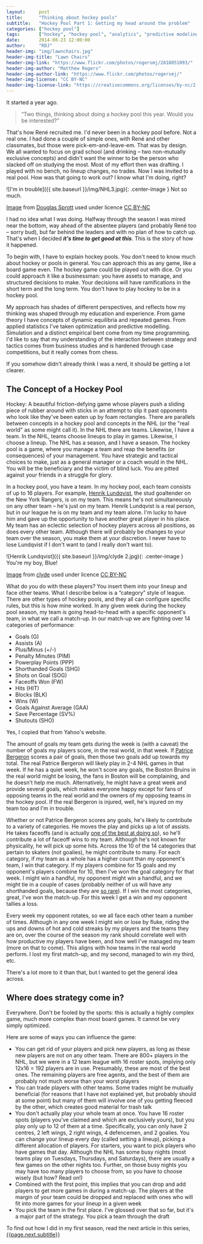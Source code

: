 ```yaml
---
layout:     post
title:      "Thinking about hockey pools"
subtitle:   "Hockey Pool Part 1: Getting my head around the problem"
categories: ["hockey pool"]
tags:       ["hockey", "hockey pool", "analytics", "predictive modeling", "simulation", "optimization"]
date:       2014-08-23 12:00:00
author:     "RDJ"
header-img: "img/lawnchairs.jpg"
header-img-title: "Lawn Chairs"
header-img-link: "https://www.flickr.com/photos/rogersmj/2818051093/"
header-img-author: "Matthew Rogers"
header-img-author-link: "https://www.flickr.com/photos/rogersmj/"
header-img-license: "CC BY-NC"
header-img-license-link: "https://creativecommons.org/licenses/by-nc/2.0/"
---
```


[lundqvist]: https://en.wikipedia.org/wiki/Henrik_Lundqvist "Wikipedia: Henrik Lundqvist" 
[bergeron]: https://en.wikipedia.org/wiki/Patrice_Bergeron "Wikipedia: Patrice Bergeron"
[bergeron-faceoffs]: http://espn.go.com/nhl/statistics/player/_/stat/faceoffs/sort/faceoffsWon/year/2015 "ESPN: Faceoff Statistics"
[shg]: http://www.hockey-reference.com/leaders/goals_sh_season.html "Hockey-Reference: Records for Short-Handed Goals"

It started a year ago. 

> “Two things, thinking about doing a hockey pool this year. Would you be interested?” 

That's how Ren&eacute; recruited me. I'd never been in a hockey pool before. Not a real one. I had done a couple of simple ones, with Ren&eacute; and other classmates, but those were pick-em-and-leave-em. That was by design. We all wanted to focus on grad school (and drinking – two non-mutually exclusive concepts) and didn't want the winner to be the person who slacked off on studying the most. Most of my effort then was drafting. I played with no bench, no lineup changes, no trades. Now I was invited to a real pool. How was that going to work out? I know what I'm doing, right?

![I'm in trouble]({{ site.baseurl }}/img/NHL3.jpg){: .center-image }
<span class="caption text-muted">Not so much.</span>

<div class="citation">
<p>
<a href="https://www.flickr.com/photos/dugspr/2355994458/in/album-72157604216116798/">Image</a> from <a href="https://www.flickr.com/photos/dugspr/">Douglas Sprott</a> used under licence <a href="https://creativecommons.org/licenses/by-nc/2.0/">CC BY-NC</a>
</p>
</div>

I had no idea what I was doing. Halfway through the season I was mired near the bottom, way ahead of the absentee players (and probably Ren&eacute; too – sorry bud), but far behind the leaders and with no plan of how to catch up. That's when I decided _**it's time to get good at this**_. This is the story of how it happened.

To begin with, I have to explain hockey pools. You don't need to know much about hockey or pools in general. You can approach this as any game, like a board game even. The hockey game could be played out with dice. Or you could approach it like a businessman: you have assets to manage, and structured decisions to make. Your decisions will have ramifications in the short term and the long term. You don't have to play hockey to be in a hockey pool.

My approach has shades of different perspectives, and reflects how my thinking was shaped through my education and experience. From game theory I have concepts of dynamic equilibria and repeated games. From applied statistics I've taken optimization and predictive modelling. Simulation and a distinct empirical bent come from my time programming. I'd like to say that my understanding of the interaction between strategy and tactics comes from business studies and is hardened through case competitions, but it really comes from chess. 

If you somehow didn't already think I was a nerd, it should be getting a lot clearer.

## The Concept of a Hockey Pool

Hockey: A beautiful friction-defying game whose players push a sliding piece of rubber around with sticks in an attempt to slip it past opponents who look like they've been eaten up by foam rectangles. There are parallels between concepts in a hockey pool and concepts in the NHL (or the "real world" as some might call it). In the NHL there are teams. Likewise, I have a team. In the NHL, teams choose lineups to play in games. Likewise, I choose a lineup. The NHL has a season, and I have a season. The hockey pool is a game, where you manage a team and reap the benefits (or consequences) of your management. You have strategic and tactical choices to make, just as a general manager or a coach would in the NHL. You will be the beneficiary and the victim of blind luck. You are pitted against your friends in a struggle for glory.

In a hockey pool, you have a team. In my hockey pool, each team consists of up to 16 players. For example, [Henrik Lundqvist][lundqvist], the stud goaltender on the New York Rangers, is on my team. This means he's not simultaneously on any other team – he's just on my team. Henrik Lundqvist is a real person, but in our league he is on my team and my team alone. I'm lucky to have him and gave up the opportunity to have another great player in his place. My team has an eclectic selection of hockey players across all positions, as does every other team. Although there will probably be changes to your team over the season, you make them at your discretion. I never have to lose Lundqvist if I don't want to (and I really don't want to).

![Henrik Lundqvist]({{ site.baseurl }}/img/clyde 2.jpg){: .center-image }
<span class="caption text-muted">You're my boy, Blue!</span>
<div class="citation"><p><a href="https://www.flickr.com/photos/clydeorama/5618716532/">Image</a> from <a href="https://www.flickr.com/photos/clydeorama">clyde</a> used under licence <a href="https://creativecommons.org/licenses/by-nc/2.0/">CC BY-NC</a></p></div>

What do you do with these players? You insert them into your lineup and face other teams. What I describe below is a “category” style of league. There are other types of hockey pools, and they all can configure specific rules, but this is how mine worked. In any given week during the hockey pool season, my team is going head-to-head with a specific opponent's team, in what we call a match-up. In our match-up we are fighting over 14 categories of performance: 

* Goals (G)
* Assists (A)
* Plus/Minus (+/-)
* Penalty Minutes (PIM)
* Powerplay Points (PPP)
* Shorthanded Goals (SHG)
* Shots on Goal (SOG)
* Faceoffs Won (FW)
* Hits (HIT)
* Blocks (BLK)
* Wins (W)
* Goals Against Average (GAA)
* Save Percentage (SV%)
* Shutouts (SHO)

Yes, I copied that from Yahoo's website.

The amount of goals my team gets during the week is (with a caveat) the number of goals my players score, in the real world, in that week. If [Patrice Bergeron][bergeron] scores a pair of goals, then those two goals add up towards my total. The real Patrice Bergeron will likely play in 2-4 NHL games in that week. If he has a quiet week, he won't score any goals, the Boston Bruins in the real world might be losing, the fans in Boston will be complaining, and he doesn't help me much. Alternatively, he might have a great week and provide several goals, which makes everyone happy except for fans of opposing teams in the real world and the owners of my opposing teams in the hockey pool. If the real Bergeron is injured, well, he's injured on my team too and I'm in trouble.

Whether or not Patrice Bergeron scores any goals, he's likely to contribute to a variety of categories. He moves the play and picks up a lot of assists. He takes faceoffs (and is actually [one of the best at doing so][bergeron-faceoffs]), so he'll contribute a lot of faceoff wins to my team. Although he's not known for physicality, he will pick up some hits. Across the 10 of the 14 categories that pertain to skaters (not goalies), he might contribute to many. For each category, if my team as a whole has a higher count than my opponent's team, I win that category. If my players combine for 15 goals and my opponent's players combine for 10, then I've won the goal category for that week. I might win a handful, my opponent might win a handful, and we might tie in a couple of cases (probably neither of us will have any shorthanded goals, because they are [so rare][shg]). If I win the most categories, great, I've won the match-up. For this week I get a win and my opponent tallies a loss. 

Every week my opponent rotates, so we all face each other team a number of times. Although in any one week I might win or lose by fluke, riding the ups and downs of hot and cold streaks by my players and the teams they are on, over the course of the season my rank should correlate well with how productive my players have been, and how well I've managed my team (more on that to come). This aligns with how teams in the real world perform. I lost my first match-up, and my second, managed to win my third, etc.

There's a lot more to it than that, but I wanted to get the general idea across.

## Where does strategy come in?

Everywhere. Don't be fooled by the sports: this is actually a highly complex game, much more complex than most board games. It cannot be very simply optimized. 

Here are some of ways you can influence the game:

* You can get rid of your players and pick new players, as long as these new players are not on any other team. There are 800+ players in the NHL, but we were in a 12 team league with 16 roster spots, implying only 12x16 = 192 players are in use. Presumably, these are most of the best ones. The remaining players are free agents, and the best of them are probably not much worse than your worst players
* You can trade players with other teams. Some trades might be mutually beneficial (for reasons that I have not explained yet, but probably should at some point) but many of them will involve one of you getting fleeced by the other, which creates good material for trash talk
* You don't actually play your whole team at once. You have 16 roster spots (players you've claimed and which are exclusively yours), but you play only up to 12 of them at a time. Specifically, you can only have 2 centres, 2 left wings, 2 right wings, 4 defencemen, and 2 goalies. You can change your lineup every day (called setting a lineup), picking a different allocation of players. For starters, you want to pick players who have games that day. Although the NHL has some busy nights (most teams play on Tuesdays, Thursdays, and Saturdays), there are usually a few games on the other nights too. Further, on those busy nights you may have too many players to choose from, so you have to choose wisely (but how? Read on!)
* Combined with the first point, this implies that you can drop and add players to get more games in during a match-up. The players at the margin of your team could be dropped and replaced with ones who will fit into more games for your lineup in a given week
* You pick the team in the first place. I've glossed over that so far, but it's a major part of the strategy. You pick a team through the draft

To find out how I did in my first season, read the next article in this series, [{{page.next.subtitle}}]({{page.next.url}})
